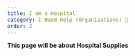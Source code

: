 ```yaml
---
title: I am a Hospital
category: I Need Help (Organizations) 🏫
order: 2
---
```


**This page will be about Hospital Supplies**

